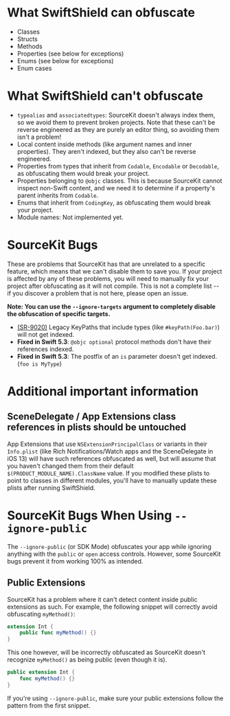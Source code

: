 # What SwiftShield can obfuscate

- Classes
- Structs
- Methods
- Properties (see below for exceptions)
- Enums (see below for exceptions)
- Enum cases

# What SwiftShield can't obfuscate

- `typealias` and `associatedtypes`: SourceKit doesn't always index them, so we avoid them to prevent broken projects. Note that these can't be reverse engineered as they are purely an editor thing, so avoiding them isn't a problem!
- Local content inside methods (like argument names and inner properties). They aren't indexed, but they also can't be reverse engineered.
- Properties from types that inherit from `Codable`, `Encodable` or `Decodable`, as obfuscating them would break your project.
- Properties belonging to `@objc` classes. This is because SourceKit cannot inspect non-Swift content, and we need it to determine if a property's parent inherits from `Codable`.
- Enums that inherit from `CodingKey`, as obfuscating them would break your project.
- Module names: Not implemented yet.

# SourceKit Bugs

These are problems that SourceKit has that are unrelated to a specific feature, which means that we can't disable them to save you. If your project is affected by any of these problems, you will need to manually fix your project after obfuscating as it will not compile. This is not a complete list -- if you discover a problem that is not here, please open an issue.

**Note: You can use the `--ignore-targets` argument to completely disable the obfuscation of specific targets.**

- [(SR-9020)](https://bugs.swift.org/browse/SR-9020) Legacy KeyPaths that include types (like `#keyPath(Foo.bar)`) will not get indexed.
- **Fixed in Swift 5.3**: `@objc optional` protocol methods don't have their references indexed.
- **Fixed in Swift 5.3**: The postfix of an `is` parameter doesn't get indexed. (`foo is MyType`)

# Additional important information

## SceneDelegate / App Extensions class references in plists should be untouched

App Extensions that use `NSExtensionPrincipalClass` or variants in their `Info.plist` (like Rich Notifications/Watch apps and the SceneDelegate in iOS 13) will have such references obfuscated as well, but will assume that you haven't changed them from their default `$(PRODUCT_MODULE_NAME).ClassName` value. If you modified these plists to point to classes in different modules, you'll have to manually update these plists after running SwiftShield.

# SourceKit Bugs When Using `--ignore-public`

The `--ignore-public` (or SDK Mode) obfuscates your app while ignoring anything with the `public` or `open` access controls. However, some SourceKit bugs prevent it from working 100% as intended.

## Public Extensions

SourceKit has a problem where it can't detect content inside public extensions as such. For example, the following snippet will correctly avoid obfuscating `myMethod()`:

```swift
extension Int {
    public func myMethod() {}
}
```

This one however, will be incorrectly obfuscated as SourceKit doesn't recognize `myMethod()` as being public (even though it is).

```swift
public extension Int {
    func myMethod() {}
}
```

If you're using `--ignore-public`, make sure your public extensions follow the pattern from the first snippet.
